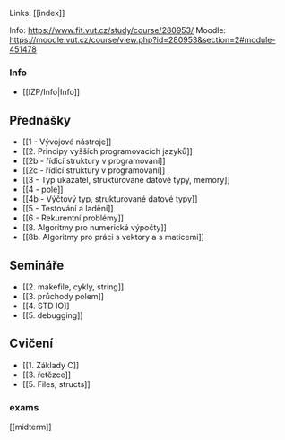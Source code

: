 Links: [[index]]

Info: https://www.fit.vut.cz/study/course/280953/
Moodle: https://moodle.vut.cz/course/view.php?id=280953&section=2#module-451478
### Info
- [[IZP/Info|Info]]

## Přednášky
- [[1 - Vývojové nástroje]]
- [[2. Principy vyšších programovacích jazyků]]
- [[2b - řídící struktury v programování]]
- [[2c - řídící struktury v programování]]
- [[3 - Typ ukazatel, strukturované datové typy, memory]]
- [[4 - pole]]
- [[4b - Výčtový typ, strukturované datové typy]]
- [[5 - Testování a ladění]]
- [[6 - Rekurentní problémy]]
- [[8. Algoritmy pro numerické výpočty]]
- [[8b. Algoritmy pro práci s vektory a s maticemi]]
## Semináře
- [[2. makefile, cykly, string]]
- [[3. průchody polem]]
- [[4. STD IO]]
- [[5. debugging]]

## Cvičení
- [[1. Základy C]]
- [[3. řetězce]]
- [[5. Files, structs]]
### exams
[[midterm]]